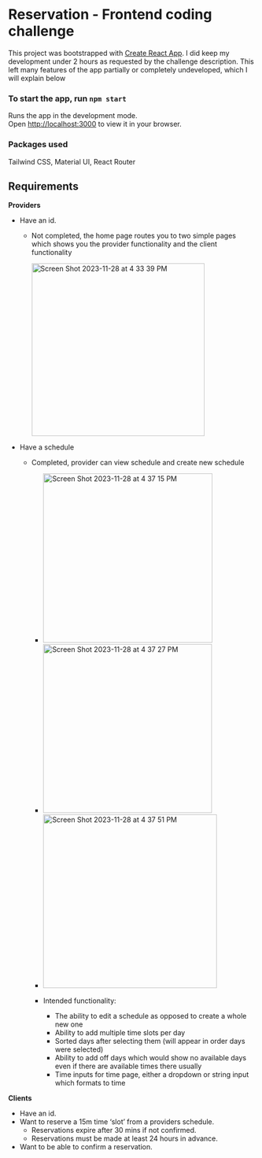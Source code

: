 # Reservation - Frontend coding challenge

This project was bootstrapped with [Create React App](https://github.com/facebook/create-react-app). I did keep my development under 2 hours as requested by the challenge description. This left many features of the app partially or completely undeveloped, which I will explain below

### To start the app, run `npm start`

Runs the app in the development mode.\
Open [http://localhost:3000](http://localhost:3000) to view it in your browser.

### Packages used

Tailwind CSS, Material UI, React Router

## Requirements

**Providers**

- Have an id.
  - Not completed, the home page routes you to two simple pages which shows you the provider functionality and the client functionality

     <img width="351" alt="Screen Shot 2023-11-28 at 4 33 39 PM" src="https://github.com/jeff-soriano/reservation-coding-challenge/assets/5070227/a76783e3-27f8-4d9e-923d-79ccc7930477">

- Have a schedule
    - Completed, provider can view schedule and create new schedule
 
      - <img width="344" alt="Screen Shot 2023-11-28 at 4 37 15 PM" src="https://github.com/jeff-soriano/reservation-coding-challenge/assets/5070227/2b1085ce-ceb9-410a-8e48-fe8d219c8e46">
      - <img width="343" alt="Screen Shot 2023-11-28 at 4 37 27 PM" src="https://github.com/jeff-soriano/reservation-coding-challenge/assets/5070227/1f6bd06e-efea-468e-9257-78de61f893a1">
      - <img width="353" alt="Screen Shot 2023-11-28 at 4 37 51 PM" src="https://github.com/jeff-soriano/reservation-coding-challenge/assets/5070227/25e22875-3c4b-4b5b-9d04-43a4a0dcdda3">

      - Intended functionality:
        - The ability to edit a schedule as opposed to create a whole new one
        - Ability to add multiple time slots per day
        - Sorted days after selecting them (will appear in order days were selected)
        - Ability to add off days which would show no available days even if there are available times there usually
        - Time inputs for time page, either a dropdown or string input which formats to time

**Clients**

- Have an id.
- Want to reserve a 15m time ‘slot’ from a providers schedule.
    - Reservations expire after 30 mins if not confirmed.
    - Reservations must be made at least 24 hours in advance.
- Want to be able to confirm a reservation.
